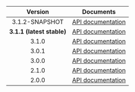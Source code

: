 | Version | Documents |
|:---:|---|
| 3.1.2-SNAPSHOT | [API documentation](3.1.2-SNAPSHOT) |
| **3.1.1 (latest stable)** | [API documentation](latest-stable) |
| 3.1.0 | [API documentation](3.1.0) |
| 3.0.1 | [API documentation](3.0.1) |
| 3.0.0 | [API documentation](3.0.0) |
| 2.1.0 | [API documentation](2.1.0) |
| 2.0.0 | [API documentation](2.0.0) |

